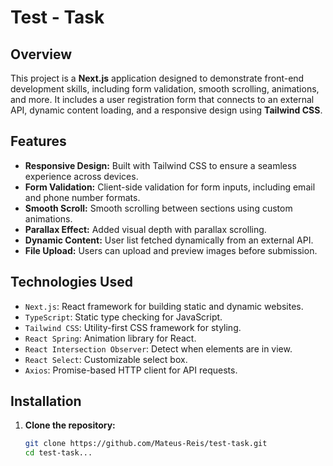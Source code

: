 # Test - Task

## Overview

This project is a **Next.js** application designed to demonstrate front-end development skills, including form validation, smooth scrolling, animations, and more. It includes a user registration form that connects to an external API, dynamic content loading, and a responsive design using **Tailwind CSS**.

## Features

- **Responsive Design:** Built with Tailwind CSS to ensure a seamless experience across devices.
- **Form Validation:** Client-side validation for form inputs, including email and phone number formats.
- **Smooth Scroll:** Smooth scrolling between sections using custom animations.
- **Parallax Effect:** Added visual depth with parallax scrolling.
- **Dynamic Content:** User list fetched dynamically from an external API.
- **File Upload:** Users can upload and preview images before submission.

## Technologies Used

- `Next.js`: React framework for building static and dynamic websites.
- `TypeScript`: Static type checking for JavaScript.
- `Tailwind CSS`: Utility-first CSS framework for styling.
- `React Spring`: Animation library for React.
- `React Intersection Observer`: Detect when elements are in view.
- `React Select`: Customizable select box.
- `Axios`: Promise-based HTTP client for API requests.

## Installation

1. **Clone the repository:**

   ```bash
   git clone https://github.com/Mateus-Reis/test-task.git
   cd test-task...
   ```
